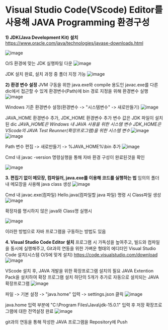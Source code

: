 # Visual Studio Code(VScode) Editor를 사용해 JAVA Programming 환경구성
**1) JDK(Java Development Kit) 설치**
    https://www.oracle.com/java/technologies/javase-downloads.html

![image](https://user-images.githubusercontent.com/76051264/102707691-7ea85280-42e0-11eb-9592-b55a193e66e7.png)
    
   O/S 환경에 맞는 JDK 실행파일 다운
![image](https://user-images.githubusercontent.com/76051264/102707716-bb744980-42e0-11eb-9fa1-b4c9a204bf9f.png)
  
  JDK 설치 완료, 설치 과정 중 폴더 지정 가능
![image](https://user-images.githubusercontent.com/76051264/102707790-4b19f800-42e1-11eb-8ad4-3db6aa98a627.png)

**2) 환경 변수 설정**
JVM 구동을 위한 java.exe와 compile 용도인 javac.exe를 다른 dic에서 접근할 수 있게 환경변수(Path)에 bin 경로 지정을 위해 환경변수 실행
![image](https://user-images.githubusercontent.com/76051264/102707820-97653800-42e1-11eb-84be-694db0d0efce.png)

Windows 기준 환경변수 설정(환경변수 -> "시스템변수" -> 새로만들기)
![image](https://user-images.githubusercontent.com/76051264/102707884-368a2f80-42e2-11eb-9b38-770317efe218.png)

JAVA_HOME 환경변수 추가, JDK_HOME 환경변수 추가
변수 값은 JDK 파일이 설치된 dic
_JAVA_HOME은 Windows 내 JAVA 사용을 위한 시스템 변수
JDK_HOME은 VScode의 JAVA Test Reunner(확장프로그램)을 위한 시스템 변수_
![image](https://user-images.githubusercontent.com/76051264/102707906-5ae60c00-42e2-11eb-90c7-1003addb1d59.png)
![image](https://user-images.githubusercontent.com/76051264/102707914-718c6300-42e2-11eb-8d84-b728339fc5af.png)

Path 변수 편집 -> 새로만들기 -> %JAVA_HOME%\bin 추가
![image](https://user-images.githubusercontent.com/76051264/102708009-1c048600-42e3-11eb-863b-2a65bb968668.png)

Cmd 내 javac -version 명령실행을 통해 자바 환경 구성이 완료된것을 확인

![image](https://user-images.githubusercontent.com/76051264/102708049-6b4ab680-42e3-11eb-81c4-1b8303bd9a3f.png)

**3. 편집기 없이 메모장, 컴파일러, java.exe를 이용해 코드를 실행하는 법**
임의의 폴더 내 메모장을 사용해 java class 생성
![image](https://user-images.githubusercontent.com/76051264/102708173-47d43b80-42e4-11eb-874e-3c4e39520fca.png)

Cmd 내 javac.exe(컴파일) Hello.java(컴파일할 java 파일) 명령 시 Class파일 생성
![image](https://user-images.githubusercontent.com/76051264/102708211-a7324b80-42e4-11eb-8347-af0c8c2bc682.png)

확장자를 명시하지 않은 java와 Class명 실행시

![image](https://user-images.githubusercontent.com/76051264/102708242-e3fe4280-42e4-11eb-95db-2ea6147c6046.png)

이러한 방법으로 자바 프로그램을 구동하는 방법도 있음

**4. Visual Studio Code Editor 설치**
프로그램 시 가독성을 높여주고, 빌드와 컴파일을 동시에 실행해주고, Git과의 연동을 위한 가벼운 형태의 에디터인 Visual Studio Code 설치(시스템 O/S에 맞게 설치)
https://code.visualstudio.com/download
![image](https://user-images.githubusercontent.com/76051264/102708310-65ee6b80-42e5-11eb-9740-ee87bedfb6fb.png)

VScode 설치 후, JAVA 개발을 위한 확장프로그램 설치의  필요
JAVA Extention Pack을 설치하여 확장 프로그램 설치
하단의 5개가 추가로 자동으로 설치되는 JAVA 확장프로그램
![image](https://user-images.githubusercontent.com/76051264/102708668-8ddece80-42e7-11eb-81c5-5ebd7ed82c5b.png)

파일 -> 기본 설정 -> "java.home" 입력 -> settings.json 클릭
![image](https://user-images.githubusercontent.com/76051264/102708406-46a40e00-42e6-11eb-8555-d22f463c80b8.png)

java.home 입력 부분에 "C:\\Program Files\\Java\\jdk-15.0.1" 입력 후 저장
확장프로그램에 대한 전역설정 완료
![image](https://user-images.githubusercontent.com/76051264/102708460-a26e9700-42e6-11eb-84ab-412d757c6951.png)

git과의 연동을 통해 작성한 JAVA 프로그램을 Repository에 Push
